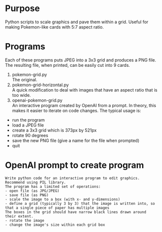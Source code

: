 # Purpose
Python scripts to scale graphics and pave them within a grid. Useful for making Pokemon-like cards with 5:7 aspect ratio.

# Programs
Each of these programs puts JPEG into a 3x3 grid and produces a PNG file. The resulting file, when printed, can be easily cut into 9 cards.

1. pokemon-grid.py  
The original.
2. pokemon-grid-horizontal.py  
A quick modification to deal with images that have an aspect ratio that is too wide.
3. openai-pokemon-grid.py  
An interactive program created by OpenAI from a prompt. In theory, this makes it easier to iterate on code changes.
The typical usage is:
- run the program
- load a JPEG file
- create a 3x3 grid which is 373px by 521px
- rotate 90 degrees
- save the new PNG file (give a name for the file when prompted)
- quit


# OpenAI prompt to create program
```
Write python code for an interactive program to edit graphics. Recommend using PIL library.
The program has a limited set of operations:
- open file (as JPG/JPEG)
- save file (as PNG)
- scale the image to a box (with x- and y-dimensions)
- define a grid (typically 3 by 3) that the image is written into, so that a single piece of paper has multiple images
The boxes in the grid should have narrow black lines drawn around their extent.
- rotate the image
- change the image's size within each grid box
```
